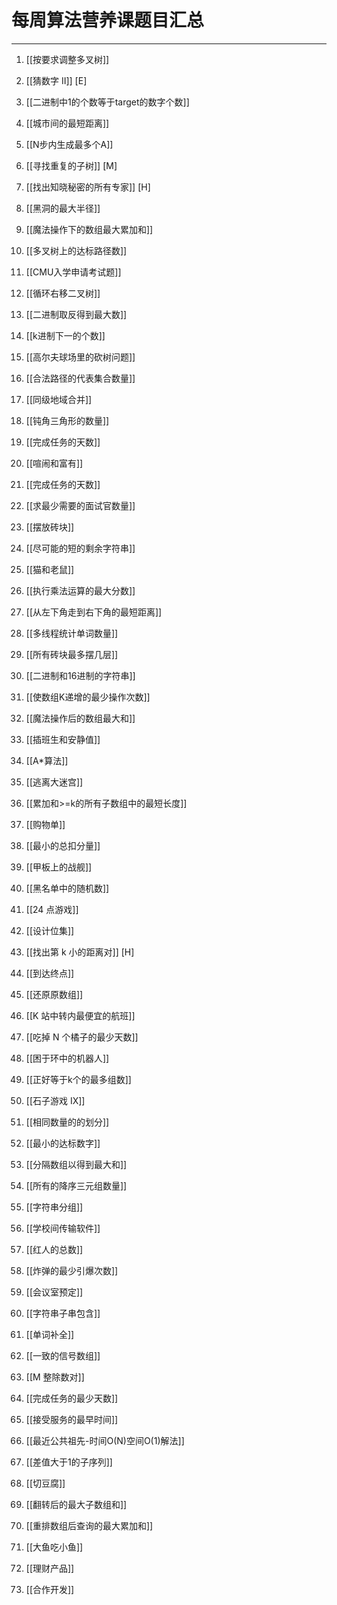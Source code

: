 # 每周算法营养课题目汇总

---

1. [[按要求调整多叉树]]  

345. [[猜数字 II]] [E]

1. [[二进制中1的个数等于target的数字个数]]

1. [[城市间的最短距离]]

1. [[N步内生成最多个A]]

652. [[寻找重复的子树]] [M]

2092. [[找出知晓秘密的所有专家]] [H]

1. [[黑洞的最大半径]]

1.  [[魔法操作下的数组最大累加和]]

1. [[多叉树上的达标路径数]]

1. [[CMU入学申请考试题]]

1. [[循环右移二叉树]]

1. [[二进制取反得到最大数]]

1. [[k进制下一的个数]]

1. [[高尔夫球场里的砍树问题]]

1. [[合法路径的代表集合数量]]

1. [[同级地域合并]]

1. [[钝角三角形的数量]]

1. [[完成任务的天数]]

851. [[喧闹和富有]]

1. [[完成任务的天数]]

1. [[求最少需要的面试官数量]]

1. [[摆放砖块]]

1. [[尽可能的短的剩余字符串]]

913. [[猫和老鼠]]

1770. [[执行乘法运算的最大分数]]

1. [[从左下角走到右下角的最短距离]]

1. [[多线程统计单词数量]]

1. [[所有砖块最多摆几层]]

1. [[二进制和16进制的字符串]]

2111. [[使数组K递增的最少操作次数]]

1. [[魔法操作后的数组最大和]]

1. [[插班生和安静值]]

1. [[A*算法]]

1036. [[逃离大迷宫]]

1. [[累加和>=k的所有子数组中的最短长度]]

1. [[购物单]]

1. [[最小的总扣分量]]

419. [[甲板上的战舰]]

710. [[黑名单中的随机数]]

679. [[24 点游戏]]

2166. [[设计位集]]

719. [[找出第 k 小的距离对]] [H]

780. [[到达终点]]

2122. [[还原原数组]]

787. [[K 站中转内最便宜的航班]]

1553. [[吃掉 N 个橘子的最少天数]]

1041. [[困于环中的机器人]]

1. [[正好等于k个的最多组数]]

2029. [[石子游戏 IX]]


1. [[相同数量的的划分]]

1. [[最小的达标数字]]

1043. [[分隔数组以得到最大和]]

1. [[所有的降序三元组数量]]

2157. [[字符串分组]]

1. [[学校间传输软件]]

1. [[红人的总数]]

1. [[炸弹的最少引爆次数]]

1. [[会议室预定]]

1. [[字符串子串包含]]

1. [[单词补全]]

1. [[一致的信号数组]]

1. [[M 整除数对]]

1. [[完成任务的最少天数]]

1. [[接受服务的最早时间]]

1. [[最近公共祖先-时间O(N)空间O(1)解法]]

1. [[差值大于1的子序列]]

1. [[切豆腐]]

1. [[翻转后的最大子数组和]]

1. [[重排数组后查询的最大累加和]]

1. [[大鱼吃小鱼]]

1. [[理财产品]]

1. [[合作开发]]